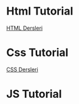 # Html Tutorial
[HTML Dersleri](https://www.youtube.com/watch?v=jiCSs0Weiqk&t=54s)



# Css Tutorial
[CSS Dersleri](https://www.youtube.com/watch?v=XlDMdKznPhU&list=PLfAfrKyDRWrFYc77WNfwQpS9-DBBdir_I)

# JS Tutorial
